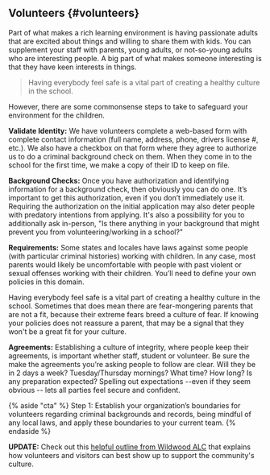 ## Volunteers {#volunteers}

Part of what makes a rich learning environment is having passionate adults that are excited about things and willing to share them with kids. You can supplement your staff with parents, young adults, or not-so-young adults who are interesting people. A big part of what makes someone interesting is that they have keen interests in things.

>Having everybody feel safe is a vital part of creating a healthy culture in the school.

However, there are some commonsense steps to take to safeguard your environment for the children.

**Validate Identity:** We have volunteers complete a web-based form with complete contact information (full name, address, phone, drivers license #, etc.). We also have a checkbox on that form where they agree to authorize us to do a criminal background check on them. When they come in to the school for the first time, we make a copy of their ID to keep on file.

**Background Checks:** Once you have authorization and identifying information for a background check, then obviously you can do one. It’s important to get this authorization, even if you don’t immediately use it. Requiring the authorization on the initial application may also deter people with predatory intentions from applying.  It's also a possibility for you to additionally ask in-person, "Is there anything in your background that might prevent you from volunteering/working in a school?"

**Requirements:** Some states and locales have laws against some people (with particular criminal histories) working with children. In any case, most parents would likely be uncomfortable with people with past violent or sexual offenses working with their children. You’ll need to define your own policies in this domain. 

Having everybody feel safe is a vital part of creating a healthy culture in the school. Sometimes that does mean there are fear-mongering parents that are not a fit, because their extreme fears breed a culture of fear. If knowing your policies does not reassure a parent, that may be a signal that they won't be a great fit for your culture.  

**Agreements:** Establishing a culture of integrity, where people keep their agreements, is important whether staff, student or volunteer. Be sure the make the agreements you’re asking people to follow are clear. Will they be in 2 days a week? Tuesday/Thursday mornings? What time? How long? Is any preparation expected? Spelling out expectations --even if they seem obvious -- lets all parties feel secure and confident.
 
{% aside "cta" %}
Step 1: Establish your organization’s boundaries for volunteers regarding criminal backgrounds and records, being mindful of any local laws, and apply these boundaries to your current team.
{% endaside %}

****UPDATE:****
Check out this [helpful outline from Wildwood ALC](https://docs.google.com/document/d/1U3w037Sxx5kLJD3NQ8qn2kOYiSgaOLn2PR5GmXhZ_hk/edit) that explains how volunteers and visitors can best show up to support the community's culture. 